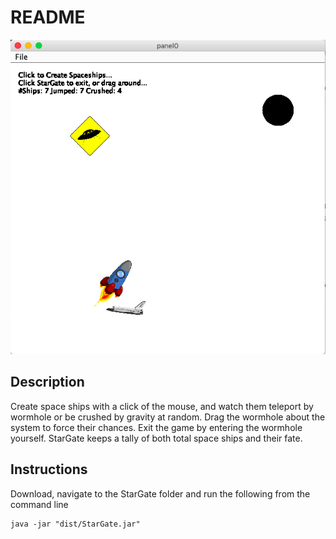 # README

![StarGate gameplay](src/game_play.png)

## Description

Create space ships with a click of the mouse, and watch them teleport by wormhole or be crushed by gravity at random. Drag the wormhole about the system to force their chances. Exit the game by entering the wormhole yourself. StarGate keeps a tally of both total space ships and their fate.

## Instructions

Download, navigate to the StarGate folder and run the following from the command line

    java -jar "dist/StarGate.jar"


